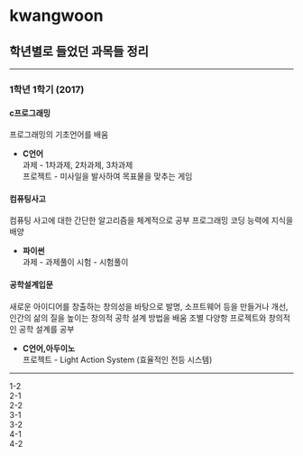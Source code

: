 # kwangwoon

## 학년별로 들었던 과목들 정리  

***  
### 1학년 1학기 (2017)  
#### c프로그래밍  
프로그래밍의 기초언어를 배움  
- **C언어**   
과제 - 1차과제, 2차과제, 3차과제  
프로젝트 - 미사일을 발사하여 목표물을 맞추는 게임  

#### 컴퓨팅사고  
컴퓨팅 사고에 대한 간단한 알고리즘을 체계적으로 공부
프로그래밍 코딩 능력에 지식을 배양
- **파이썬**  
과제 - 과제풀이
시험 - 시험풀이

#### 공학설계입문  
새로운 아이디어를 창출하는 창의성을 바탕으로 발명, 소프트웨어 등을 만들거나 개선, 인간의 삶의 질을 높이는 창의적 공학 설계 방법을 배움
조별 다양항 프로젝트와 창의적인 공학 설계를 공부
- **C언어,아두이노**  
프로젝트 - Light Action System (효율적인 전등 시스템)  


***  

1-2  
2-1  
2-2  
3-1  
3-2  
4-1  
4-2  
